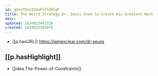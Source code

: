 ```yaml
---
id: gVesPOox1bUoPnTS2WlgP
title: The Weird Strategy Dr. Seuss Used to Create His Greatest Work
desc: ''
updated: 1634923483339
created: 1634923305079
---
```


- [[p.hasURL]] https://jamesclear.com/dr-seuss

## [[p.hasHighlight]]

- [[idea.The-Power-of-Constraints]]
